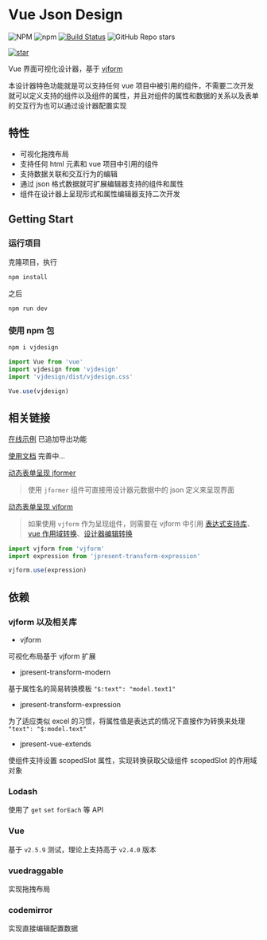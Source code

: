 # Vue Json Design

![NPM](https://img.shields.io/npm/l/vjdesign)
![npm](https://img.shields.io/npm/v/vjdesign)
[![Build Status](https://travis-ci.org/fyl080801/vjdesign.svg?branch=master)](https://travis-ci.org/fyl080801/vjdesign)
![GitHub Repo stars](https://img.shields.io/github/stars/fyl080801/vjdesign?style=social)

[![star](https://gitee.com/fyl080801/vjdesign/badge/star.svg?theme=dark)](https://gitee.com/fyl080801/vjdesign/stargazers)

Vue 界面可视化设计器，基于 [vjform](https://github.com/fyl080801/vjform)

本设计器特色功能就是可以支持任何 vue 项目中被引用的组件，不需要二次开发就可以定义支持的组件以及组件的属性，并且对组件的属性和数据的关系以及表单的交互行为也可以通过设计器配置实现

## 特性

- 可视化拖拽布局
- 支持任何 html 元素和 vue 项目中引用的组件
- 支持数据关联和交互行为的编辑
- 通过 json 格式数据就可扩展编辑器支持的组件和属性
- 组件在设计器上呈现形式和属性编辑器支持二次开发

## Getting Start

### 运行项目

克隆项目，执行

```bash
npm install
```

之后

```bash
npm run dev
```

### 使用 npm 包

```bash
npm i vjdesign
```

```javascript
import Vue from 'vue'
import vjdesign from 'vjdesign'
import 'vjdesign/dist/vjdesign.css'

Vue.use(vjdesign)
```

## 相关链接

[在线示例](https://fyl080801.github.io/vjdesign/example) 已追加导出功能

[使用文档](https://fyl080801.github.io/vjdesign/) 完善中...

[动态表单呈现 jformer](https://gitee.com/fyl080801/jformer)

> 使用 `jformer` 组件可直接用设计器元数据中的 json 定义来呈现界面

[动态表单呈现 vjform](https://github.com/fyl080801/vjform)

> 如果使用 `vjform` 作为呈现组件，则需要在 vjform 中引用 [表达式支持库](https://github.com/fyl080801/jpresent-transform-expression)、[vue 作用域转换](https://github.com/fyl080801/jpresent-vue-extends)、[设计器编辑转换](https://github.com/fyl080801/jpresent-transform-design)

```javascript
import vjform from 'vjform'
import expression from 'jpresent-transform-expression'

vjform.use(expression)
```

## 依赖

### vjform 以及相关库

- vjform

可视化布局基于 vjform 扩展

- jpresent-transform-modern

基于属性名的简易转换模板 `"$:text": "model.text1"`

- jpresent-transform-expression

为了适应类似 excel 的习惯，将属性值是表达式的情况下直接作为转换来处理 `"text": "$:model.text"`

- jpresent-vue-extends

使组件支持设置 scopedSlot 属性，实现转换获取父级组件 scopedSlot 的作用域对象

### Lodash

使用了 `get` `set` `forEach` 等 API

### Vue

基于 `v2.5.9` 测试，理论上支持高于 `v2.4.0` 版本

### vuedraggable

实现拖拽布局

### codemirror

实现直接编辑配置数据
